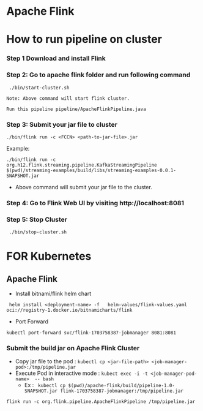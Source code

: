 # Apache Flink
# How to run pipeline on cluster

### Step 1 Download and install Flink

### Step 2: Go to apache flink folder and run following command
```
 ./bin/start-cluster.sh 
```
`Note: Above command will start flink cluster.`

`Run this pipeline pipeline/ApacheFlinkPipeline.java`

### Step 3: Submit your jar file to cluster
```
./bin/flink run -c <FCCN> <path-to-jar-file>.jar
```

Example:
```
./bin/flink run -c org.h12.flink.streaming.pipeline.KafkaStreamingPipeline $(pwd)/streaming-examples/build/libs/streaming-examples-0.0.1-SNAPSHOT.jar 
```
* Above command will submit your jar file to the cluster.
### Step 4: Go to Flink Web UI by visiting http://localhost:8081

### Step 5: Stop Cluster
```
 ./bin/stop-cluster.sh 
```


# FOR Kubernetes

## Apache Flink

- Install bitnami/flink helm chart

```agsl
 helm install <deployment-name> -f   helm-values/flink-values.yaml oci://registry-1.docker.io/bitnamicharts/flink
```

- Port Forward

```agsl
kubectl port-forward svc/flink-1703758387-jobmanager 8081:8081
```


### Submit the build jar on Apache Flink Cluster

- Copy jar file to the pod : ```kubectl cp <jar-file-path> <job-manager-pod>:/tmp/pipeline.jar```
- Execute Pod in interactive mode  :  ```kubect exec -i -t <job-manager-pod-name>  -- bash```
    - Ex : ``` kubectl cp $(pwd)/apache-flink/build/pipeline-1.0-SNAPSHOT.jar flink-1703758387-jobmanager:/tmp/pipeline.jar```
```agsl
flink run -c org.flink.pipeline.ApacheFlinkPipeline /tmp/pipeline.jar
```

 